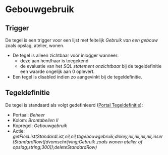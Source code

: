 # Gebouwgebruik

## Trigger

De tegel is een trigger voor een lijst met feitelijk *Gebruik van een gebouw* zoals opslag, atelier, wonen.

- De tegel is alleen zichtbaar voor inlogger wanneer:
  - deze aan hem/haar is toegekend
  - de evaluatie van het *SQL statement onzichtbaar* bij de tegeldefinitie een waarde ongelijk aan 0 oplevert.
- Een tegel is disabled indien zo aangevinkt bij de tegeldefinitie.

## Tegeldefinitie

De tegel is standaard als volgt gedefinieerd ([Portal Tegeldefinitie](../../../../instellen_inrichten/portaldefinitie/portal_tegel.md)):

- Portaal: *Beheer*
- Kolom: *Brontabellen II*
- Kopregel: *Gebouwgebruik*
- Actie: *getFlexList(StandardList,nil,nil,tbgebouwgebruik;dnkey,nil,nil,nil,nil,insertStandardRow([dvomschrijving;Gebruik zoals wonen atelier of opslag;string;300]);deleteStandardRow)*
